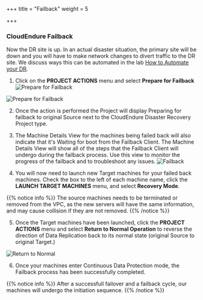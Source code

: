 +++
title = "Failback"
weight = 5

+++
### CloudEndure Failback

Now the DR site is up. In an actual disaster situation, the primary site will be down and you will have to make network changes to divert traffic to the DR site. We discuss ways this can be automated in the lab [How to Automate your DR](/lab3/).


1. Click on the **PROJECT ACTIONS** menu and select **Prepare for Failback**
![Prepare for Failback](/lab1/prepare_for_failback.PNG?classes=shadow,border)

![Prepare for Failback](/lab1/prepare_for_failback_2.PNG?classes=shadow,border&width=20pc)

2. Once the action is performed the Project will display Preparing for failback to original Source next to the CloudEndure Disaster Recovery Project type.

3. The Machine Details View for the machines being failed back will also indicate that it's Waiting for boot from the Failback Client. The Machine Details View will show all of the steps that the Failback Client will undergo during the failback process. Use this view to monitor the progress of the failback and to troubleshoot any issues.
![Failback](/lab1/failback_machine_details.PNG?classes=shadow,border&width=20pc)

4. You will now need to launch new Target machines for your failed back machines. Check the box to the left of each machine name, click the **LAUNCH TARGET MACHINES** menu, and select **Recovery Mode**.

{{% notice info %}}
The source machines needs to be terminated or removed from the VPC, as the new servers will have the same information, and may cause collision if they are not removed. 
{{% /notice %}}


5. Once the Target machines have been launched, click the **PROJECT ACTIONS** menu and select **Return to Normal Operation** to reverse the direction of Data Replication back to its normal state (original Source to original Target.)

![Return to Normal](/lab1/return_to_normal.png?classes=shadow,border)

6. Once your machines enter Continuous Data Protection mode, the Failback process has been successfully completed.


{{% notice info %}}
After a successfull failover and a failback cycle, our machines will undergo the initiation sequence.
{{% /notice %}}

